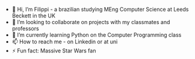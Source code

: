 - 👋 Hi, I’m Filippi - a brazilian studying MEng Computer Science at Leeds Beckett in the UK
- 👀 I’m looking to collaborate on projects with my classmates and professors
- 🌱 I’m currently learning Python on the Computer Programming class
- 📫 How to reach me - on Linkedin or at uni
- ⚡ Fun fact: Massive Star Wars fan 

<!---
FLPSNTS/FLPSNTS is a ✨ special ✨ repository because its `README.md` (this file) appears on your GitHub profile.
You can click the Preview link to take a look at your changes.
--->
